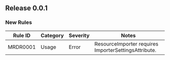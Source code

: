 ## Release 0.0.1

### New Rules

Rule ID | Category | Severity | Notes
--------|----------|----------|--------------------
MRDR0001 | Usage    | Error    | ResourceImporter requires ImporterSettingsAttribute.